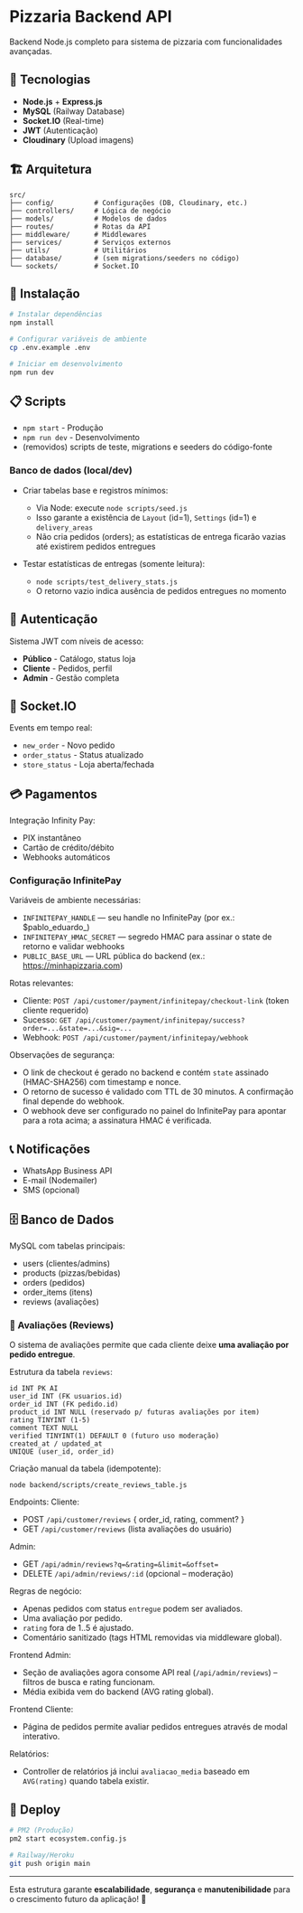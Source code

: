 # Pizzaria Backend API

Backend Node.js completo para sistema de pizzaria com funcionalidades avançadas.

## 🚀 Tecnologias

- **Node.js** + **Express.js**
- **MySQL** (Railway Database)
- **Socket.IO** (Real-time)
- **JWT** (Autenticação)
- **Cloudinary** (Upload imagens)

## 🏗️ Arquitetura

```
src/
├── config/          # Configurações (DB, Cloudinary, etc.)
├── controllers/     # Lógica de negócio
├── models/          # Modelos de dados
├── routes/          # Rotas da API
├── middleware/      # Middlewares
├── services/        # Serviços externos
├── utils/           # Utilitários
├── database/        # (sem migrations/seeders no código)
└── sockets/         # Socket.IO
```

## 🔧 Instalação

```bash
# Instalar dependências
npm install

# Configurar variáveis de ambiente
cp .env.example .env

# Iniciar em desenvolvimento
npm run dev
```

## 📋 Scripts

- `npm start` - Produção
- `npm run dev` - Desenvolvimento
- (removidos) scripts de teste, migrations e seeders do código-fonte

### Banco de dados (local/dev)

- Criar tabelas base e registros mínimos:
	- Via Node: execute `node scripts/seed.js`
	- Isso garante a existência de `Layout` (id=1), `Settings` (id=1) e `delivery_areas`
	- Não cria pedidos (orders); as estatísticas de entrega ficarão vazias até existirem pedidos entregues

- Testar estatísticas de entregas (somente leitura):
	- `node scripts/test_delivery_stats.js`
	- O retorno vazio indica ausência de pedidos entregues no momento

## 🔐 Autenticação

Sistema JWT com níveis de acesso:
- **Público** - Catálogo, status loja
- **Cliente** - Pedidos, perfil
- **Admin** - Gestão completa

## 📱 Socket.IO

Events em tempo real:
- `new_order` - Novo pedido
- `order_status` - Status atualizado
- `store_status` - Loja aberta/fechada

## 💳 Pagamentos

Integração Infinity Pay:
- PIX instantâneo
- Cartão de crédito/débito
- Webhooks automáticos

### Configuração InfinitePay

Variáveis de ambiente necessárias:

- `INFINITEPAY_HANDLE` — seu handle no InfinitePay (por ex.: $pablo_eduardo_)
- `INFINITEPAY_HMAC_SECRET` — segredo HMAC para assinar o state de retorno e validar webhooks
- `PUBLIC_BASE_URL` — URL pública do backend (ex.: https://minhapizzaria.com)

Rotas relevantes:

- Cliente: `POST /api/customer/payment/infinitepay/checkout-link` (token cliente requerido)
- Sucesso: `GET /api/customer/payment/infinitepay/success?order=...&state=...&sig=...`
- Webhook: `POST /api/customer/payment/infinitepay/webhook`

Observações de segurança:

- O link de checkout é gerado no backend e contém `state` assinado (HMAC-SHA256) com timestamp e nonce.
- O retorno de sucesso é validado com TTL de 30 minutos. A confirmação final depende do webhook.
- O webhook deve ser configurado no painel do InfinitePay para apontar para a rota acima; a assinatura HMAC é verificada.

## 📞 Notificações

- WhatsApp Business API
- E-mail (Nodemailer)
- SMS (opcional)

## 🗄️ Banco de Dados

MySQL com tabelas principais:
- users (clientes/admins)
- products (pizzas/bebidas)
- orders (pedidos)
- order_items (itens)
- reviews (avaliações)

### 📢 Avaliações (Reviews)

O sistema de avaliações permite que cada cliente deixe **uma avaliação por pedido entregue**.

Estrutura da tabela `reviews`:
```
id INT PK AI
user_id INT (FK usuarios.id)
order_id INT (FK pedido.id)
product_id INT NULL (reservado p/ futuras avaliações por item)
rating TINYINT (1-5)
comment TEXT NULL
verified TINYINT(1) DEFAULT 0 (futuro uso moderação)
created_at / updated_at
UNIQUE (user_id, order_id)
```

Criação manual da tabela (idempotente):
```
node backend/scripts/create_reviews_table.js
```

Endpoints:
Cliente:
- POST `/api/customer/reviews`  { order_id, rating, comment? }
- GET  `/api/customer/reviews`  (lista avaliações do usuário)

Admin:
- GET `/api/admin/reviews?q=&rating=&limit=&offset=`
- DELETE `/api/admin/reviews/:id` (opcional – moderação)

Regras de negócio:
- Apenas pedidos com status `entregue` podem ser avaliados.
- Uma avaliação por pedido.
- `rating` fora de 1..5 é ajustado.
- Comentário sanitizado (tags HTML removidas via middleware global).

Frontend Admin:
- Seção de avaliações agora consome API real (`/api/admin/reviews`) – filtros de busca e rating funcionam.
- Média exibida vem do backend (AVG rating global).

Frontend Cliente:
- Página de pedidos permite avaliar pedidos entregues através de modal interativo.

Relatórios:
- Controller de relatórios já inclui `avaliacao_media` baseado em `AVG(rating)` quando tabela existir.

## 🚦 Deploy

```bash
# PM2 (Produção)
pm2 start ecosystem.config.js

# Railway/Heroku
git push origin main
```

---

Esta estrutura garante **escalabilidade**, **segurança** e **manutenibilidade** para o crescimento futuro da aplicação! 🎯